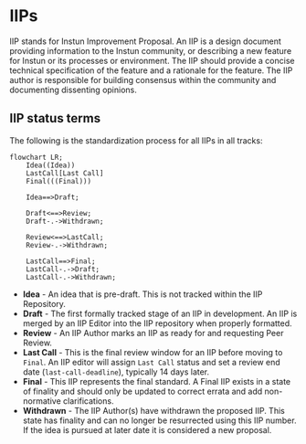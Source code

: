 # IIPs
IIP stands for Instun Improvement Proposal. An IIP is a design document providing information to the Instun community, or describing a new feature for Instun or its processes or environment. The IIP should provide a concise technical specification of the feature and a rationale for the feature. The IIP author is responsible for building consensus within the community and documenting dissenting opinions.

## IIP status terms
The following is the standardization process for all IIPs in all tracks:
```mermaid
flowchart LR;
    Idea((Idea))
    LastCall[Last Call]
    Final(((Final)))

    Idea==>Draft;

    Draft<==>Review;
    Draft-.->Withdrawn;

    Review<==>LastCall;
    Review-.->Withdrawn;

    LastCall==>Final;
    LastCall-.->Draft;
    LastCall-.->Withdrawn;
```
- **Idea** - An idea that is pre-draft. This is not tracked within the IIP Repository.
- **Draft** - The first formally tracked stage of an IIP in development. An IIP is merged by an IIP Editor into the IIP repository when properly formatted.
- **Review** - An IIP Author marks an IIP as ready for and requesting Peer Review.
- **Last Call** - This is the final review window for an IIP before moving to `Final`. An IIP editor will assign `Last Call` status and set a review end date (`last-call-deadline`), typically 14 days later.
- **Final** - This IIP represents the final standard. A Final IIP exists in a state of finality and should only be updated to correct errata and add non-normative clarifications.
- **Withdrawn** - The IIP Author(s) have withdrawn the proposed IIP. This state has finality and can no longer be resurrected using this IIP number. If the idea is pursued at later date it is considered a new proposal.
